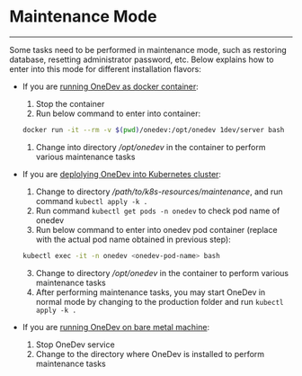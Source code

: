 # Maintenance Mode
----
Some tasks need to be performed in maintenance mode, such as restoring database, resetting administrator password, etc. Below explains how to enter into this mode for different installation flavors:

* If you are [running OneDev as docker container](run-as-docker-container.md):

  1. Stop the container
  1. Run below command to enter into container:

    ```bash
    docker run -it --rm -v $(pwd)/onedev:/opt/onedev 1dev/server bash 
    ```
  1. Change into directory _/opt/onedev_ in the container to perform various maintenance tasks
  
* If you are [deplolying OneDev into Kubernetes cluster](deploy-into-k8s.md):
  1. Change to directory _/path/to/k8s-resources/maintenance_, and run  command `kubectl apply -k .`
  1. Run command `kubectl get pods -n onedev` to check pod name of onedev
  2. Run below command to enter into onedev pod container (replace _<onedev-pod-name>_ with the actual pod name obtained in previous step):
  ```bash
  kubectl exec -it -n onedev <onedev-pod-name> bash
  ```
  3. Change to directory _/opt/onedev_ in the container to perform various maintenance tasks
  4. After performing maintenance tasks, you may start OneDev in normal mode by changing to the production folder and run `kubectl apply -k .`

* If you are [running OneDev on bare metal machine](bare-metal-installation.md):

  1. Stop OneDev service 
  2. Change to the directory where OneDev is installed to perform maintenance tasks